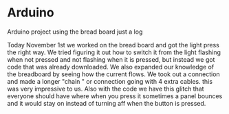 # Arduino
Arduino project using the bread board just a log

Today November 1st we worked on the bread board and got the light press the right way. We tried figuring it out how to switch it from the light flashing when not pressed and not flashing when it is pressed, but instead we got code that was already downloaded. We also expanded our knowledge of the breadboard by seeing how the current flows. We took out a connection and made a longer "chain " or connection going with 4 extra cables. this was very impressive to us. Also with the code we have this glitch that everyone should have where when you press it sometimes a panel bounces and it would stay on instead of turning aff when the button is pressed.  
